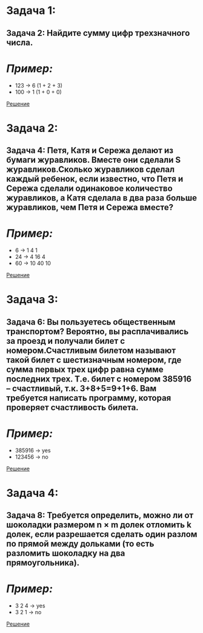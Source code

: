# Задача 1: 
## Задача 2: Найдите сумму цифр трехзначного числа.
# *Пример:*
* 123 -> 6 (1 + 2 + 3)
* 100 -> 1 (1 + 0 + 0)

[Решение](zadacha1.py)

# Задача 2: 
## Задача 4: Петя, Катя и Сережа делают из бумаги журавликов. Вместе они сделали S журавликов.Сколько журавликов сделал каждый ребенок, если известно, что Петя и Сережа сделали одинаковое количество журавликов, а Катя сделала в два раза больше журавликов, чем Петя и Сережа вместе?

# *Пример:*
* 6 -> 1 4 1
* 24 -> 4 16 4
* 60 -> 10 40 10

[Решение](zadacha2.py)

# Задача 3: 
## Задача 6: Вы пользуетесь общественным транспортом? Вероятно, вы расплачивались за проезд и получали билет с номером.Счастливым билетом называют такой билет с шестизначным номером, где сумма первых трех цифр равна сумме последних трех. Т.е. билет с номером 385916 – счастливый, т.к. 3+8+5=9+1+6. Вам требуется написать программу, которая проверяет счастливость билета.

# *Пример:*
* 385916 -> yes
* 123456 -> no

[Решение](zadacha3.py)

# Задача 4: 
## Задача 8: Требуется определить, можно ли от шоколадки размером n × m долек отломить k долек, если разрешается сделать один разлом по прямой между дольками (то есть разломить шоколадку на два прямоугольника).

# *Пример:*

* 3 2 4 -> yes
* 3 2 1 -> no

[Решение](zadacha4.py)